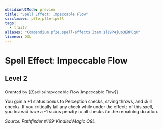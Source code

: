 ```yaml
---
obsidianUIMode: preview
title: "Spell Effect: Impeccable Flow"
cssclasses: pf2e,pf2e-spell
tags:
  - trait/
aliases: "Compendium.pf2e.spell-effects.Item.slI9P4jUp3ERPCqX"
license: OGL
---
```

# Spell Effect: Impeccable Flow
## Level 2
### 






Granted by [[Spells/Impeccable Flow|Impeccable Flow]]

You gain a +1 status bonus to Perception checks, saving throws, and skill checks. If you critically fail any check while under the effects of this spell, you instead have a -1 status penalty to all checks for the remaining duration.

*Source: Pathfinder #169: Kindled Magic*
*OGL*